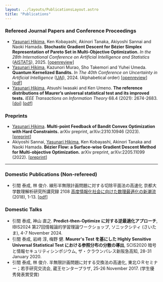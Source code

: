 ```yaml
---
layout: ../layouts/PublicationsLayout.astro
title: "Publications"
---
```


### Refereed Journal Papers and Conference Proceedings

- [Yasunari Hikima](/), Ken Kobayashi, Akinori Tanaka, Akiyoshi Sannai and Naoki Hamada. 
**Stochastic Gradient Descent for Bézier Simplex Representation of Pareto Set in Multi-Objective Optimization.** 
*In the 28th International Conference on Artificial Intelligence and Statistics* ([AISTATS](https://aistats.org/aistats2025/)), 2025. 
[[openreview](https://openreview.net/forum?id=vz7EADbj4t)]
- [Yasunari Hikima](/), Kazunori Murao, Sho Takemori and Yuhei Umeda. 
**Quantum Kernelized Bandits.** 
*In The 40th Conference on Uncertainty in Artificial Intelligence* ([UAI](https://www.auai.org/uai2024/)), 2024. (Alphabetical order) 
[[openreview](https://openreview.net/forum?id=3GtCwa9nky)] [[pdf](https://openreview.net/pdf?id=3GtCwa9nky)]
- [Yasunari Hikima](/), Atsushi Iwasaki and Ken Umeno. 
**The reference distributions of Maurer’s universal statistical test and its improved tests.** 
*IEEE Transactions on Information Theory* 68.4 (2021): 2674-2683.
[[doi](https://doi.org/10.1109/TIT.2021.3131691)] [[pdf](https://ieeexplore.ieee.org/stamp/stamp.jsp?arnumber=9631293)]

### Preprints

- [Yasunari Hikima](/). **Multi-point Feedback of Bandit Convex Optimization with Hard Constraints.** arXiv preprint, arXiv:2310.10946 (2023). [[preprint](https://arxiv.org/abs/2310.10946)]
- Akiyoshi Sannai, [Yasunari Hikima](/), Ken Kobayashi, Akinori Tanaka and Naoki Hamada. **Bézier Flow: a Surface-wise Gradient Descent Method for Multi-objective Optimization.** arXiv preprint, arXiv:2205.11099 (2022). [[preprint](https://arxiv.org/abs/2205.11099)]

<Hr />

### Domestic Publications (Non-refereed)

- 引間 泰成, 林 俊介. 線形半無限計画問題に対する切除平面法の高速化 京都大学数理解析研究所講究録 2108 [高度情報化社会に向けた数理最適化の新潮流](https://repository.kulib.kyoto-u.ac.jp/dspace/handle/2433/251501) (2018), 1-13. [[pdf](https://www.kurims.kyoto-u.ac.jp/~kyodo/kokyuroku/contents/pdf/2108-01.pdf)]

### Domestic Talks

- 引間 泰成, 神山 直之. **Predict-then-Optimize に対する逆最適化アプローチ**, IBIS2024 第27回情報論的学習理論ワークショップ, ソニックシティ (さいたま), 4-7 November 2024.
- 引間 泰成, 岩﨑 淳, 梅野 健. **Maurer's Test を基にした Highly Sensitive Universal Statistical Test における参照分布の分散の導出**, SCIS2020 暗号と情報セキュリティシンポジウム, ザ・クラウンパレス新阪急高知, 28-31 January 2020. 
- 引間 泰成, 林 俊介. 半無限計画問題に対する交換法の高速化, 東北ＯＲセミナー；若手研究交流会, 蔵王センタープラザ, 25-26 November 2017. (学生優秀発表賞受賞)